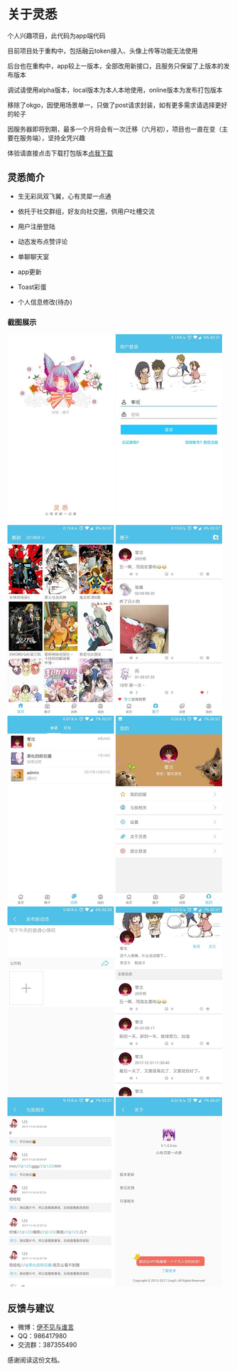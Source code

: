# 关于灵悉  

个人兴趣项目，此代码为app端代码  

目前项目处于重构中，包括融云token接入、头像上传等功能无法使用  

后台也在重构中，app较上一版本，全部改用新接口，且服务只保留了上版本的发布版本  

调试请使用alpha版本，local版本为本人本地使用，online版本为发布打包版本  

移除了okgo，因使用场景单一，只做了post请求封装，如有更多需求请选择更好的轮子  

因服务器即将到期，最多一个月将会有一次迁移（六月初），项目也一直在变（主要在服务端），坚持全凭兴趣

体验请直接点击下载打包版本[点我下载](http://139.224.128.232/download/lingxi-1.6ex.apk)  

## 灵悉简介  

- 生无彩凤双飞翼，心有灵犀一点通  

- 依托于社交群组，好友向社交圈，供用户吐槽交流  

- 用户注册登陆  

- 动态发布点赞评论  

- 单聊聊天室  

- app更新  

- Toast彩蛋  

- 个人信息修改(待办)  


### 截图展示
![欢迎页](screenshot/Screenshot_welcome.jpg)
![登录页](screenshot/Screenshot_login.jpg)
![主页](screenshot/Screenshot_home.jpg)
![动态页](screenshot/Screenshot_feed.jpg)
![消息页](screenshot/Screenshot_message.jpg)
![我的页](screenshot/Screenshot_mine.jpg)
![发布页](screenshot/Screenshot_publish.jpg)
![用户页](screenshot/Screenshot_user.jpg)
![与我相关页](screenshot/Screenshot_relevant.jpg)
![关于页](screenshot/Screenshot_about.jpg)

## 反馈与建议
- 微博：[伊不见与谁言](http://weibo.com/374845241)
- QQ：986417980
- 交流群：387355490

感谢阅读这份文档。
